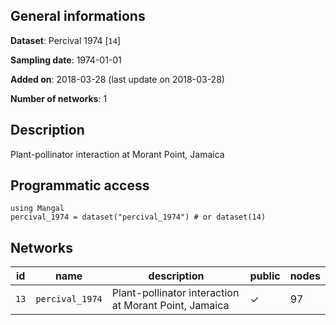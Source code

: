 ## General informations

**Dataset**: Percival 1974 [`14`]

**Sampling date**: 1974-01-01

**Added on**: 2018-03-28 (last update on 2018-03-28)

**Number of networks**: 1

## Description

Plant-pollinator interaction at Morant Point, Jamaica

## Programmatic access

    using Mangal
    percival_1974 = dataset("percival_1974") # or dataset(14)

## Networks

| id | name | description | public | nodes |
|:--:|------|-------------|--------|-------|
| `13` | `percival_1974` | Plant-pollinator interaction at Morant Point, Jamaica  | ✓ | 97 |


